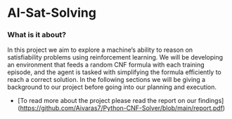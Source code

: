 # AI-Sat-Solving


### What is it about?

In this project we aim to explore a machine’s ability to
reason on satisfiability problems using reinforcement
learning. We will be developing an environment that
feeds a random CNF formula with each training
episode, and the agent is tasked with simplifying the
formula efficiently to reach a correct solution. In the
following sections we will be giving a background to
our project before going into our planning and
execution.

- [To read more about the project please read the report on our findings] (https://github.com/Aivaras7/Python-CNF-Solver/blob/main/report.pdf)

